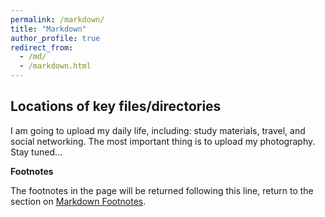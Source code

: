 ```yaml
---
permalink: /markdown/
title: "Markdown"
author_profile: true
redirect_from: 
  - /md/
  - /markdown.html
---
```


## Locations of key files/directories

I am going to upload my daily life, including: study materials, travel, and social networking. The most important thing is to upload my photography. Stay tuned...

**Footnotes**

The footnotes in the page will be returned following this line, return to the section on <a href="#footnotes">Markdown Footnotes</a>.

